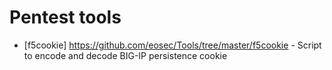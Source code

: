 # Pentest tools

* [f5cookie] https://github.com/eosec/Tools/tree/master/f5cookie - Script to encode and decode BIG-IP persistence cookie
